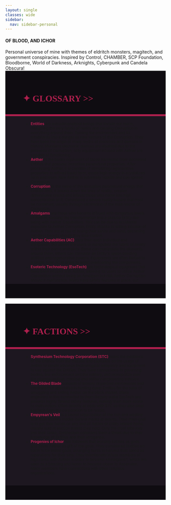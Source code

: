 ```yaml
---
layout: single
classes: wide
sidebar:
  nav: sidebar-personal
---
```


<div class="notice--danger">
<h4 class="no_toc" style="text-transform: uppercase;">Of Blood, and Ichor</h4>
Personal universe of mine with themes of eldritch monsters, magitech, and government conspiracies.
Inspired by Control, CHAMBER, SCP Foundation, Bloodborne, World of Darkness, Arknights, Cyberpunk and Candela Obscura!
</div>

<!---------
header names
----------->

<div class="row" style="background-color:#0F0C11; padding-top:30px; padding-left: 55px; padding-right: 55px; padding-bottom: 15px">
    <h1 style="color:#AE1F4D; text-transform: uppercase; font-family:'Georgia'">✦ Glossary >></h1>
</div>
<div style="background-color:#AE1F4D;padding:3px;"></div>
<div class="row" style="background-color:#1d1720; padding-top:5px; padding-left: 60px; padding-right: 60px; padding-bottom: 20px; overflow:auto; max-height:500px">
  
<!---------
profile
----------->
<small>
<ul>
  <li><strong style="color:#AE1F4D">Entities</strong> are extradimensional beings that invade our realm, disrupting the very fabric of reality and causing Corruption in everything around them. Turning the environment and its inhabitants into a danger as new vectors of the Corruption. They have been the origin of many myths of monsters and demons in history. Mundane electronic devices are disabled due to the presence of Corruption, only equipment infused with Aether are capable of functioning.</li>
  
  <li><strong style="color:#AE1F4D">Aether</strong> is the bodily equivalent of blood harvested from deceased Entities that possess incredible paranatural properties. After processing Aether, it is capable of  stimulating regenerative properties in refined liquid form, exude high energy in crystalized form and more. Raw Aether is extremely volatile and can spread Corruption.</li>
  
  <li><strong style="color:#AE1F4D">Corruption</strong> is the name of the disruptive paranatural energy that Entities emit, it breaks down the laws of reality, creates dimensional cracks and infects those who come into high concentration of it. Considered a severe reality hazard that must be contained, usually through elimination of the main vector of Corruption.</li>
  
  <li><strong style="color:#AE1F4D">Amalgams</strong> are those who become infused with dangerous levels of Aether, causing the transformation into a pseudo Entity-like being with Aether Capabilities. This can be due to accidental exposure to Aether Corruption, Entity attacks or willing infusion of Aether. They are at risk of losing their sanity and mind, becoming mindless beasts should they lose control. </li>
  
  <li><strong style="color:#AE1F4D">Aether Capabilities (AC)</strong> vary from each individual and equipment, but allows the users to manipulate the fabric of reality within their own constraints. Some can manipulate the elements around them, others can stimulate an Entity's space bending abilities and regenerative powers. Equipments are often limited to a single-type AC in order to avoid overloading the components. </li>
  
  <li><strong style="color:#AE1F4D">Esoteric Technology (EsoTech)</strong> are technological equipment that have been infused with Aether, allowing its users to utilize Aether Capabilities without being an Amalgam but risk Aether Corruption should it malfunction. Many have safety features in place, but improper disposal or destruction of the equipment can cause Corruption.</li>
</ul>
</small>
</div>
<div class="row" style="background-color:#0F0C11; padding-top:20px; padding-left: 30px; padding-right: 30px; padding-bottom: 25px;"></div>

<br>
<!---------
header names
----------->

<div class="row" style="background-color:#0F0C11; padding-top:30px; padding-left: 55px; padding-right: 55px; padding-bottom: 15px">
    <h1 style="color:#AE1F4D; text-transform: uppercase; font-family:'Georgia'">✦ Factions >></h1>
</div>
<div style="background-color:#AE1F4D;padding:3px;"></div>
<div class="row" style="background-color:#1d1720; padding-top:5px; padding-left: 60px; padding-right: 60px; padding-bottom: 20px; overflow:auto; max-height:500px">
  
<!---------
profile
----------->
<small>
<ul>
  <li><strong style="color:#AE1F4D">Synthesium Technology Corporation (STC)</strong> hides the existence of the Entities from the masses and capitalize on the usage of Aether to create advance technological weaponry and equipment to use against the Entities. They have connections to governing bodies, law enforcement and the military, and monopolize over the pharmaceutical, medical and military engineering industry. </li>
    
  <li><strong style="color:#AE1F4D">The Gilded Blade</strong> consists of loosely organized mercenaries and criminals that specialize in hunting down Entities for the sake of smuggling and selling Aether on the black market. Many engineers in this connected to them illegally make EsoTech and possess highly flawed safety features, making them more prone to malfunction. Often directly at odds with STC as they also steal EsoTech from the corporation to be resold.</li>
    
  <li><strong style="color:#AE1F4D">Empyrean's Veil</strong> is a secret organization of the rich and wealthy with their identity hidden behind masks at events. Their main goal is to get their hands on any and all Aether or Entity related items, usually sold at auction events they hold. Only the most elite may join their ranks, Synthesium considers them a threat due to their knowledge of Entities and their arrogance.</li>
    
  <li><strong style="color:#AE1F4D">Progenies of Ichor</strong> has followers that worship Entities as gods and deem Aether as gift of the gods. They considered Entities on Earth to be exiled gods, arranging hunts to harvest their blood as reparations for their sins. They intentionally infuse members of high ranks with Aether in order to become *Amalgams*, which are seen as a blessing and honor to become closer to Ascension. Many members have connections with other religious organizations.</li>
</ul>
</small>
</div>
<div class="row" style="background-color:#0F0C11; padding-top:20px; padding-left: 30px; padding-right: 30px; padding-bottom: 25px;"></div>
